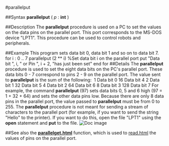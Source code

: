 
#parallelput

##Syntax
**parallelput** ( *p* : **int** )

##Description
The **parallelput** procedure is used on a PC to set the values on the data pins on the parallel port. This port corresponds to the MS-DOS device "LPT1". This procedure can be used to control robots and peripherals.

##Example
This program sets data bit 0, data bit 1 and so on to data bit 7.
        for i : 0 .. 7
            parallelput (2 ** i)    %Set data bit i on the  parallel port
            put "Data bit ", i, "  or Pin ", i + 2, "has just been set"
        end for
##Details
The **parallelput** procedure is used to set the eight data bits on the PC's parallel port. These data bits 0 - 7 correspond to pins 2 - 9 on the parallel port.
The value sent to **parallelput** is the sum of the following:
 1 Data bit 0 16 Data bit 4 2 Data bit 1 32 Data bit 5 4 Data bit 2 64 Data bit 6 8 Data bit 3 128 Data bit 7
For example, the command **parallelput** (97) sets data bits 0, 5 and 6 high (97 = 1 + 32 + 64) and sets the other data pins low. Because there are only 8 data pins in the parallel port, the value passed to **parallelput** must be from 0 to 255.
The **parallelput** procedure is not meant for sending a stream of characters to the parallel port (for example, if you want to send the string "Hello" to the printer). If you want to do this, open the file "LPT1" using the **open** statement and **put** to the file. 
![Doc image](parallelput01.gif)

##See also
the **[parallelget.html](parallelget)** function, which is used to [read.html](read) the values of pins on the parallel port.
